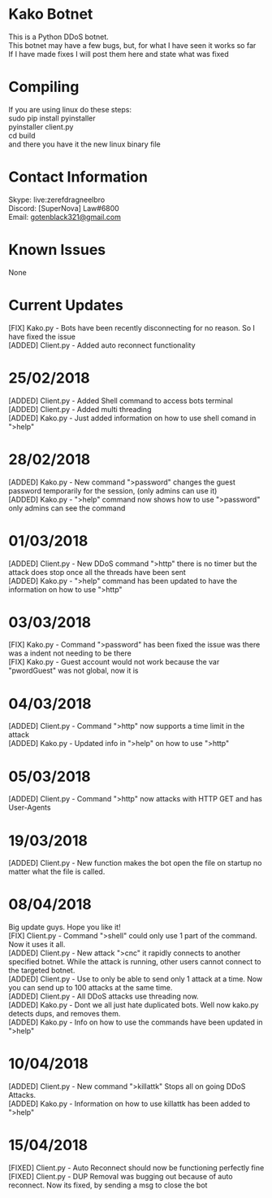 # Kako Botnet
This is a Python DDoS botnet.<br>
This botnet may have a few bugs, but, for what I have seen it works so far<br>
If I have made fixes I will post them here and state what was fixed<br>
# Compiling
If you are using linux do these steps:<br>
sudo pip install pyinstaller<br>
pyinstaller client.py<br>
cd build<br>
and there you have it the new linux binary file<br>
# Contact Information
Skype: live:zerefdragneelbro<br>
Discord: [SuperNova] Law#6800<br>
Email: gotenblack321@gmail.com<br>
# Known Issues
None<br>
# Current Updates
[FIX] Kako.py - Bots have been recently disconnecting for no reason. So I have fixed the issue<br>
[ADDED] Client.py - Added auto reconnect functionality<br>
# 25/02/2018
[ADDED] Client.py - Added Shell command to access bots terminal<br>
[ADDED] Client.py - Added multi threading<br>
[ADDED] Kako.py - Just added information on how to use shell comand in ">help"<br>
# 28/02/2018
[ADDED] Kako.py - New command ">password" changes the guest password temporarily for the session, (only admins can use it)<br>
[ADDED] Kako.py - ">help" command now shows how to use ">password" only admins can see the command<br>
# 01/03/2018
[ADDED] Client.py - New DDoS command ">http" there is no timer but the attack does stop once all the threads have been sent<br>
[ADDED] Kako.py - ">help" command has been updated to have the information on how to use ">http"<br>
# 03/03/2018
[FIX] Kako.py - Command ">password" has been fixed the issue was there was a indent not needing to be there<br>
[FIX] Kako.py - Guest account would not work because the var "pwordGuest" was not global, now it is<br>
# 04/03/2018
[ADDED] Client.py - Command ">http" now supports a time limit in the attack<br>
[ADDED] Kako.py - Updated info in ">help" on how to use ">http"<br>
# 05/03/2018
[ADDED] Client.py - Command ">http" now attacks with HTTP GET and has User-Agents<br>
# 19/03/2018
[ADDED] Client.py - New function makes the bot open the file on startup no matter what the file is called.
# 08/04/2018
Big update guys. Hope you like it!<br>
[FIX] Client.py - Command ">shell" could only use 1 part of the command. Now it uses it all.<br>
[ADDED] Client.py - New attack ">cnc" it rapidly connects to another specified botnet. While the attack is running, other users cannot connect to the targeted botnet.<br>
[ADDED] Client.py - Use to only be able to send only 1 attack at a time. Now you can send up to 100 attacks at the same time.<br>
[ADDED] Client.py - All DDoS attacks use threading now.<br>
[ADDED] Kako.py - Dont we all just hate duplicated bots. Well now kako.py detects dups, and removes them.<br>
[ADDED] Kako.py - Info on how to use the commands have been updated in ">help"<br>
# 10/04/2018
[ADDED] Client.py - New command ">killattk" Stops all on going DDoS Attacks.<br>
[ADDED] Kako.py - Information on how to use killattk has been added to ">help"<br>
# 15/04/2018
[FIXED] Client.py - Auto Reconnect should now be functioning perfectly fine<br>
[FIXED] Client.py - DUP Removal was bugging out because of auto reconnect. Now its fixed, by sending a msg to close the bot<br>
